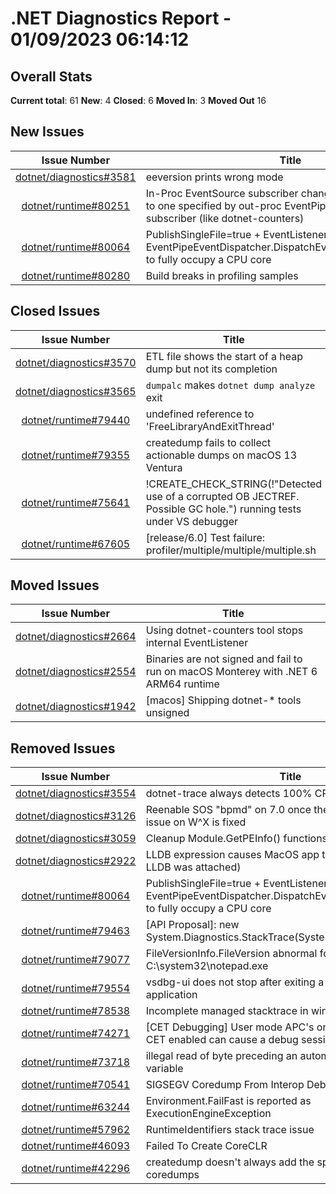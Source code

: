 # .NET Diagnostics Report - 01/09/2023 06:14:12

## Overall Stats

**Current total**: 61
**New**: 4
**Closed**: 6
**Moved In**: 3
**Moved Out** 16

## New Issues

| **Issue Number** | **Title** |
| :--------------: | --------- |
| [dotnet/diagnostics#3581](https://github.com/dotnet/diagnostics/issues/3581) | eeversion prints wrong mode |
| [dotnet/runtime#80251](https://github.com/dotnet/runtime/issues/80251) | In-Proc EventSource subscriber changes its refresh interval to one specified by out-proc EventPipeProvider-based subscriber (like dotnet-counters) |
| [dotnet/runtime#80064](https://github.com/dotnet/runtime/issues/80064) | PublishSingleFile=true + EventListener causes EventPipeEventDispatcher.DispatchEventsToEventListeners() to fully occupy a CPU core |
| [dotnet/runtime#80280](https://github.com/dotnet/runtime/issues/80280) | Build breaks in profiling samples |

## Closed Issues

| **Issue Number** | **Title** |
| :--------------: | --------- |
| [dotnet/diagnostics#3570](https://github.com/dotnet/diagnostics/issues/3570) | ETL file shows the start of a heap dump but not its completion |
| [dotnet/diagnostics#3565](https://github.com/dotnet/diagnostics/issues/3565) | `dumpalc` makes `dotnet dump analyze` exit |
| [dotnet/runtime#79440](https://github.com/dotnet/runtime/issues/79440) | undefined reference to 'FreeLibraryAndExitThread' |
| [dotnet/runtime#79355](https://github.com/dotnet/runtime/issues/79355) | createdump fails to collect actionable dumps on macOS 13 Ventura  |
| [dotnet/runtime#75641](https://github.com/dotnet/runtime/issues/75641) | !CREATE_CHECK_STRING(!"Detected use of a corrupted OB   JECTREF. Possible GC hole.") running tests under VS debugger |
| [dotnet/runtime#67605](https://github.com/dotnet/runtime/issues/67605) | [release/6.0] Test failure: profiler/multiple/multiple/multiple.sh |

## Moved Issues

| **Issue Number** | **Title** |
| :--------------: | --------- |
| [dotnet/diagnostics#2664](https://github.com/dotnet/diagnostics/issues/2664) | Using dotnet-counters tool stops internal EventListener |
| [dotnet/diagnostics#2554](https://github.com/dotnet/diagnostics/issues/2554) | Binaries are not signed and fail to run on macOS Monterey with .NET 6 ARM64 runtime |
| [dotnet/diagnostics#1942](https://github.com/dotnet/diagnostics/issues/1942) | [macos] Shipping dotnet-* tools unsigned  |

## Removed Issues

| **Issue Number** | **Title** |
| :--------------: | --------- |
| [dotnet/diagnostics#3554](https://github.com/dotnet/diagnostics/issues/3554) | dotnet-trace always detects 100% CPU usage |
| [dotnet/diagnostics#3126](https://github.com/dotnet/diagnostics/issues/3126) | Reenable SOS "bpmd" on 7.0 once the windbg breakpoint issue on W^X is fixed |
| [dotnet/diagnostics#3059](https://github.com/dotnet/diagnostics/issues/3059) | Cleanup Module.GetPEInfo() functions |
| [dotnet/diagnostics#2922](https://github.com/dotnet/diagnostics/issues/2922) | LLDB expression causes MacOS app to crash (only when LLDB was attached) |
| [dotnet/runtime#80064](https://github.com/dotnet/runtime/issues/80064) | PublishSingleFile=true + EventListener causes EventPipeEventDispatcher.DispatchEventsToEventListeners() to fully occupy a CPU core |
| [dotnet/runtime#79463](https://github.com/dotnet/runtime/issues/79463) | [API Proposal]: new System.Diagnostics.StackTrace(System.Threading.Thread) |
| [dotnet/runtime#79077](https://github.com/dotnet/runtime/issues/79077) | FileVersionInfo.FileVersion abnormal for C:\system32\notepad.exe |
| [dotnet/runtime#79554](https://github.com/dotnet/runtime/issues/79554) | vsdbg-ui does not stop after exiting a .NET macOS application |
| [dotnet/runtime#78538](https://github.com/dotnet/runtime/issues/78538) | Incomplete managed stacktrace in windbg |
| [dotnet/runtime#74271](https://github.com/dotnet/runtime/issues/74271) | [CET Debugging] User mode APC's on Windows x64 with CET enabled can cause a debug session to crash  |
| [dotnet/runtime#73718](https://github.com/dotnet/runtime/issues/73718) | illegal read of byte preceding an automatic (stack allocate) variable |
| [dotnet/runtime#70541](https://github.com/dotnet/runtime/issues/70541) | SIGSEGV Coredump From Interop Debugging In VSCode |
| [dotnet/runtime#63244](https://github.com/dotnet/runtime/issues/63244) | Environment.FailFast is reported as ExecutionEngineException |
| [dotnet/runtime#57962](https://github.com/dotnet/runtime/issues/57962) | RuntimeIdentifiers stack trace issue |
| [dotnet/runtime#46093](https://github.com/dotnet/runtime/issues/46093) | Failed To Create CoreCLR |
| [dotnet/runtime#42296](https://github.com/dotnet/runtime/issues/42296) | createdump doesn't always add the special version string to coredumps |

